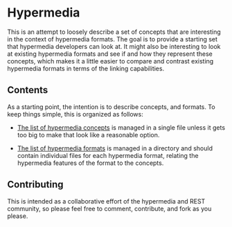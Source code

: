 # Hypermedia

This is an attempt to loosely describe a set of concepts that are interesting in the context of hypermedia formats. The goal is to provide a starting set that hypermedia developers can look at. It might also be interesting to look at existing hypermedia formats and see if and how they represent these concepts, which makes it a little easier to compare and contrast existing hypermedia formats in terms of the linking capabilities.


## Contents

As a starting point, the intention is to describe concepts, and formats. To keep things simple, this is organized as follows:

* [The list of hypermedia concepts](concepts.md) is managed in a single file unless it gets too big to make that look like a reasonable option.

* [The list of hypermedia formats](formats) is managed in a directory and should contain individual files for each hypermedia format, relating the hypermedia features of the format to the concepts.


## Contributing

This is intended as a collaborative effort of the hypermedia and REST community, so please feel free to comment, contribute, and fork as you please.